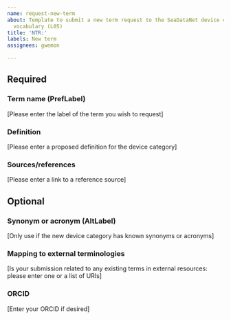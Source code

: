 ```yaml
---
name: request-new-term
about: Template to submit a new term request to the SeaDataNet device categories controlled
  vocabulary (L05)
title: 'NTR:'
labels: New term
assignees: gwemon

---
```


## Required
### Term name (PrefLabel)
[Please enter the label of the term you wish to request]
### Definition
[Please enter a proposed definition for the device category] 
### Sources/references
[Please enter a link to a reference source]

## Optional
### Synonym or acronym (AltLabel)
[Only use if the new device category has known synonyms or acronyms]
### Mapping to external terminologies
[Is your submission related to any existing terms in external resources: please enter one or a list of URIs]
### ORCID
[Enter your ORCID if desired]
